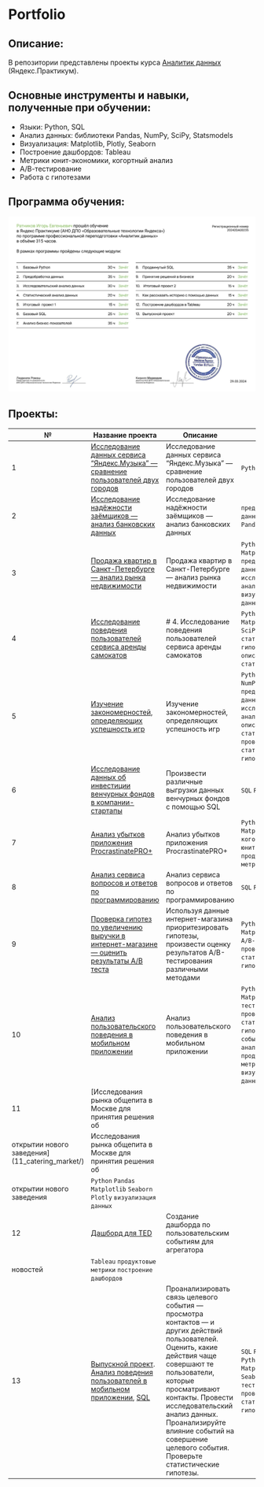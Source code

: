 # Portfolio

## Описание:
В репозитории представлены проекты курса [Аналитик данных](https://praktikum.yandex.ru/data-analyst/) (Яндекс.Практикум).

## Основные инструменты и навыки, полученные при обучении:
- Языки: Python, SQL
- Анализ данных: библиотеки Pandas, NumPy, SciPy, Statsmodels
- Визуализация: Matplotlib, Plotly, Seaborn
- Построение дашбордов: Tableau
- Метрики юнит-экономики, когортный анализ
- А/В-тестирование
- Работа с гипотезами

## Программа обучения:
![-](https://github.com/IgorRatnikov/portfolio/blob/master/diploma.jpg)

## Проекты:
| №| Название проекта | Описание                                                     | Стек           |  
|-----------|-------------------|------------------------------------------------------------------|-----------------------------------|
|1              |[Исследование данных сервиса “Яндекс.Музыка” — сравнение пользователей двух городов](01_big_cities_music/)|Исследование данных сервиса “Яндекс.Музыка” — сравнение пользователей двух городов|`Python` `Pandas`|
|2              |[Исследование надёжности заёмщиков — анализ банковских данных](02_analysis_of_bank_data/)|Исследование надёжности заёмщиков — анализ банковских данных|`предобработка данных` `Python` `Pandas`|
|3              |[Продажа квартир в Санкт-Петербурге — анализ рынка недвижимости](03_real_estate_market/)|Продажа квартир в Санкт-Петербурге — анализ рынка недвижимости|`Python` `Pandas` `Matplotlib` `предобработка данных` `исследовательский анализ данных` `визуализация данных`|
|4              |[Исследование поведения пользователей сервиса аренды самокатов](04_research_behavior_users_of_rental_service/)|# 4. Исследование поведения пользователей сервиса аренды самокатов| `Python` `Pandas` `Matplotlib` `NumPy` `SciPy` `проверка статистических гипотез` `описательная статистика`|
|5              |[Изучение закономерностей, определяющих успешность игр](05_study_of_data_from_the_online_store_strimchik/)|Изучение закономерностей, определяющих успешность игр|`Python` `Pandas` `NumPy` `Matplotlib` `предобработка данных` `исследовательский анализ данных` `описательная статистика` `проверка статистических гипотез`|
|6              |[Исследование данных об инвестиции венчурных фондов в компании-стартапы](06_basic_sql/)|Произвести различные выгрузки данных венчурных фондов с помощью SQL|`SQL` `PostgreSQL`|
|7              |[Анализ убытков приложения ProcrastinatePRO+](07_marketing_analytics_of_the_entertainment_application_procrastinate/)|Анализ убытков приложения ProcrastinatePRO+|`Python` `Pandas` `Matplotlib` `когортный анализ` `юнит-экономика` `продуктовые метрики` `Seaborn`|
|8              |[Анализ сервиса вопросов и ответов по программированию](08_sql_advanced/)|Анализ сервиса вопросов и ответов по программированию|`SQL` `PostgreSQL`|
|9              |[Проверка гипотез по увеличению выручки в интернет-магазине — оценить результаты A/B теста](09_decision_making_in_business/)|Используя данные интернет-магазина приоритезировать гипотезы, произвести оценку результатов A/B-тестирования различными методами|`Python` `Pandas` `Matplotlib` `SciPy` `A/B-тестирование` `проверка статистических гипотез`|
|10             |[Анализ пользовательского поведения в мобильном приложении](10_event_analytics_mobile_app/)|Анализ пользовательского поведения в мобильном приложении|`Python` `Pandas` `Matplotlib` `A/B-тестирование` `проверка статистических гипотез` `Seaborn` `событийная аналитика` `продуктовые метрики` `Plotly` `визуализация данных`|
|11             |[Исследования рынка общепита в Москве для принятия решения об
открытии нового заведения](11_catering_market/)|Исследования рынка общепита в Москве для принятия решения об
открытии нового заведения|`Python` `Pandas` `Matplotlib` `Seaborn` `Plotly` `визуализация данных`|
|12             |[Дашборд для TED](https://public.tableau.com/app/profile/igor.ratnikov/viz/Yandex_project_17083679381390/Story?publish=yes)|Создание дашборда по пользовательским событиям для агрегатора
новостей|`Tableau` `продуктовые метрики` `построение дашбордов`|
|13             |[Выпускной проект](13_graduation_project/). [Анализ поведения пользователей в мобильном приложении](https://github.com/IgorRatnikov/portfolio/blob/master/13_graduation_project/13_graduation_project_python.ipynb), [SQL](https://github.com/IgorRatnikov/portfolio/blob/master/13_graduation_project/13_graduation_project_python_sql.ipynb)|Проанализировать связь целевого события — просмотра контактов — и других действий пользователей. Оценить, какие действия чаще совершают те пользователи, которые просматривают контакты. Провести исследовательский анализ данных. Проанализируйте влияние событий на совершение целевого события. Проверьте статистические гипотезы.|`SQL` `PostgreSQL` `Python` `Pandas` `Matplotlib` `Seaborn` `A/B-тестирование` `проверка статистических гипотез`|